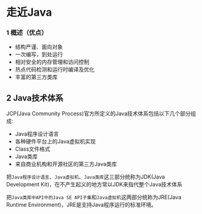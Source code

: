 # 走近Java

### 1 概述（优点）

- 结构严谨、面向对象
- 一次编写，到处运行
- 相对安全的内存管理和访问控制
- 热点代码检测和运行时编译及优化
- 丰富的第三方类库

## 2 Java技术体系

JCP(Java Community Process)官方所定义的Java技术体系包括以下几个部分组成:

- Java程序设计语言
- 各种硬件平台上的Java虚拟机实现
- Class文件格式
- Java类库
- 来自商业机构和开源社区的第三方Java类库

把`Java程序设计语言`、`Java虚拟机`、`Java类库`这三部分统称为JDK(Java Development Kit)，在不产生起义的地方常以JDK来指代整个Java技术体系

把`Java类库中API中的Java SE API子集`和`Java虚拟机`这两部分统称为JRE(Java Runtime Environment)，JRE是支持Java程序运行的标准环境。

